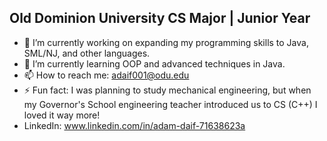 ## Old Dominion University CS Major | Junior Year
- 🔭 I’m currently working on expanding my programming skills to Java, SML/NJ, and other languages.
- 🌱 I’m currently learning OOP and advanced techniques in Java.
- 📫 How to reach me: adaif001@odu.edu
- ⚡ Fun fact: I was planning to study mechanical engineering, but when my Governor's School engineering teacher introduced us to CS (C++) I loved it way more!
- LinkedIn: www.linkedin.com/in/adam-daif-71638623a
